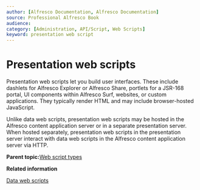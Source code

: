 ```yaml
---
author: [Alfresco Documentation, Alfresco Documentation]
source: Professional Alfresco Book
audience: 
category: [Administration, API/Script, Web Scripts]
keyword: presentation web script
---
```


# Presentation web scripts

Presentation web scripts let you build user interfaces. These include dashlets for Alfresco Explorer or Alfresco Share, portlets for a JSR-168 portal, UI components within Alfresco Surf, websites, or custom applications. They typically render HTML and may include browser-hosted JavaScript.

Unlike data web scripts, presentation web scripts may be hosted in the Alfresco content application server or in a separate presentation server. When hosted separately, presentation web scripts in the presentation server interact with data web scripts in the Alfresco content application server via HTTP.

**Parent topic:**[Web script types](../concepts/ws-types.md)

**Related information**  


[Data web scripts](../concepts/ws-types-data.md)

